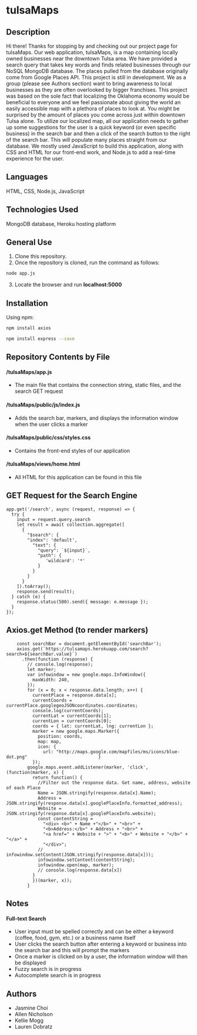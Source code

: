# tulsaMaps

## Description
Hi there! Thanks for stopping by and checking out our project page for tulsaMaps.
Our web application, tulsaMaps, is a map containing locally owned businesses near the downtown Tulsa area. We have provided a search query that takes key words and finds related businesses through our NoSQL MongoDB database. The places pulled from the database originally come from Google Places API. This project is still in development.
We as a group (please see Authors section) want to bring awareness to local businesses as they are often overlooked by bigger franchises. This project was based on the sole fact that localizing the Oklahoma economy would be beneficial to everyone and we feel passionate about giving the world an easily accessible map with a plethora of places to look at. You might be surprised by the amount of places you come across just within downtown Tulsa alone.
To utilize our localized map, all our application needs to gather up some suggestions for the user is a quick keyword (or even specific business) in the search bar and then a click of the search button to the right of the search bar. This will populate many places straight from our database.
We mostly used JavaScript to build this application, along with CSS and HTML for our front-end work, and Node.js to add a real-time experience for the user.

## Languages
HTML, CSS, Node.js, JavaScript

## Technologies Used
MongoDB database, Heroku hosting platform

## General Use
1. Clone this repository.
2. Once the repository is cloned, run the command as follows:
``` bash
node app.js
```
3. Locate the browser and run **localhost:5000**

## Installation
Using npm:
``` bash
npm install axios
```
``` bash
npm install express --save
```

## **Repository Contents by File**
#### /tulsaMaps/app.js
- The main file that contains the connection string, static files, and the search GET request

#### /tulsaMaps/public/js/index.js
- Adds the search bar, markers, and displays the information window when the user clicks a marker

#### /tulsaMaps/public/css/styles.css
- Contains the front-end styles of our application

#### /tulsaMaps/views/home.html
- All HTML for this application can be found in this file

## GET Request for the Search Engine
```
app.get('/search', async (request, response) => {
  try {
    input = request.query.search
    let result = await collection.aggregate([
      {
        "$search": {
        "index": 'default',
          "text": {
            "query": `${input}`,
            "path": {
               'wildcard': '*'
            }
          }
        }
      }
    ]).toArray();
    response.send(result);
  } catch (e) {
    response.status(500).send({ message: e.message });
  }
});
```

## Axios.get Method (to render markers)
```
    const searchBar = document.getElementById('searchBar');
    axios.get(`https://tulsamaps.herokuapp.com/search?search=${searchBar.value}`)
      .then(function (response) {
        // console.log(response);
        let marker;
        var infowindow = new google.maps.InfoWindow({
          maxWidth: 240,
        });
        for (x = 0; x < response.data.length; x++) {
          currentPlace = response.data[x];
          currentCoords = currentPlace.googlegeoJSONcoordinates.coordinates;
          console.log(currentCoords);
          currentLat = currentCoords[1];
          currentLon = currentCoords[0];
          coords = { lat: currentLat, lng: currentLon };
          marker = new google.maps.Marker({
            position: coords,
            map: map,
            icon: {                             
              url: "http://maps.google.com/mapfiles/ms/icons/blue-dot.png"                           }
          });
        google.maps.event.addListener(marker, 'click', (function(marker, x) {
          return function() {
            //Filter out the response data. Get name, address, website of each Place
            Name = JSON.stringify(response.data[x].Name);
            Address = JSON.stringify(response.data[x].googlePlaceInfo.formatted_address);
            Website = JSON.stringify(response.data[x].googlePlaceInfo.website);
            const contentString = 
              "<div> <b>" + Name +"</b>" + "<br>" +
              "<b>Address:</b>" + Address + "<br>" +
              "<a href=" + Website + ">" + "<b>" + Website + "</b>" + "</a>" +
              "</div>";
            // infowindow.setContent(JSON.stringify(response.data[x]));
            infowindow.setContent(contentString);
            infowindow.open(map, marker);
            // console.log(response.data[x])
          }
          })(marker, x));
        }
```

## Notes
#### Full-text Search
- User input must be spelled correctly and can be either a keyword (coffee, food, gym, etc.) or a business name itself
- User clicks the search button after entering a keyword or business into the search bar and this will prompt the markers
- Once a marker is clicked on by a user, the information window will then be displayed
- Fuzzy search is in progress
- Autocomplete search is in progress

## Authors
- Jasmine Choi
- Allen Nicholson
- Kellie Mogg
- Lauren Dobratz